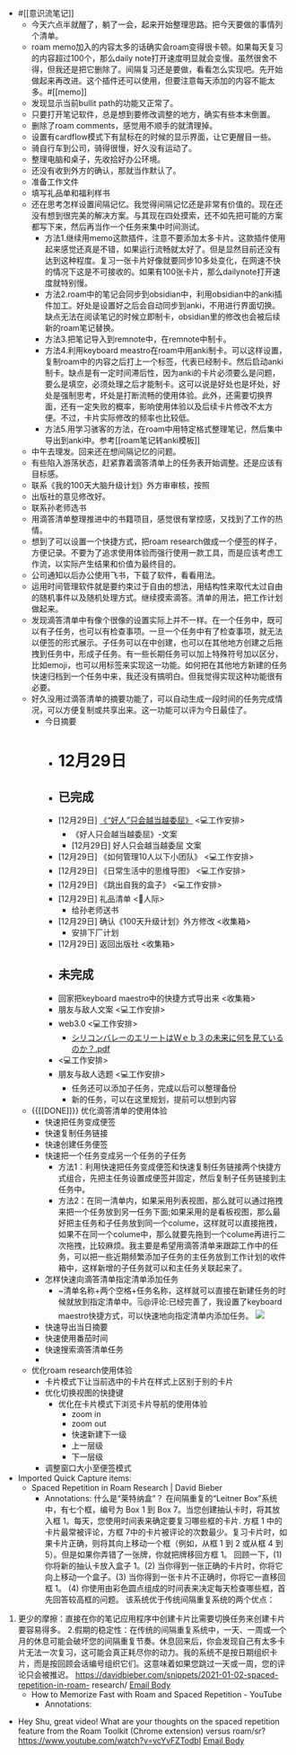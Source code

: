 - #[[意识流笔记]]
    - 今天六点半就醒了，躺了一会，起来开始整理思路。把今天要做的事情列个清单。
    - roam memo加入的内容太多的话确实会roam变得很卡顿。如果每天复习的内容超过100个，那么daily note打开速度明显就会变慢。虽然很舍不得，但我还是把它删除了。间隔复习还是要做，看看怎么实现吧。先开始做起来再改进。这个插件还可以使用，但要注意每天添加的内容不能太多。#[[memo]] 
    - 发现显示当前bullit path的功能又正常了。
    - 只要打开笔记软件，总是想到要修改调整的地方，确实有些本末倒置。
    - 删除了roam comments，感觉用不顺手的就清理掉。
    - 设置有cardflow模式下有鼠标在的时候的显示界面，让它更醒目一些。
    - 骑自行车到公司，骑得很慢，好久没有运动了。
    - 整理电脑和桌子，先收拾好办公环境。
    - 还没有收到外方的确认，那就当作默认了。
    - 准备工作文件
    - 填写礼品单和福利样书
    - 还在思考怎样设置间隔记忆。我觉得间隔记忆还是非常有价值的。现在还没有想到很完美的解决方案。与其现在四处摸索，还不如先把可能的方案都写下来，然后再当作一个任务来集中时间测试。
        - 方法1.继续用memo这款插件，注意不要添加太多卡片。这款插件使用起来感觉还真是不错，如果运行流畅就太好了。但是显然目前还没有达到这种程度。复习一张卡片好像就要同步10多处变化，在网速不快的情况下这是不可接收的。如果有100张卡片，那么dailynote打开速度就特别慢。
        - 方法2.roam中的笔记会同步到obsidian中，利用obsidian中的anki插件加工。好处是设置好之后会自动同步到anki，不用进行界面切换。缺点无法在阅读笔记的时候立即制卡，obsidian里的修改也会被后续新的roam笔记替换。
        - 方法3.把笔记导入到remnote中，在remnote中制卡。
        - 方法4.利用keyboard meastro在roam中用anki制卡。可以这样设置，复制roam中的内容之后打上一个标签，代表已经制卡。然后启动anki制卡。缺点是有一定时间滞后性，因为anki的卡片必须要么是问题，要么是填空，必须处理之后才能制卡。这可以说是好处也是坏处，好处是强制思考，坏处是打断流畅的使用体验。此外，还需要切换界面，还有一定失败的概率，影响使用体验以及后续卡片修改不太方便。不过，卡片实际修改的频率也比较低。
        - 方法5.用学习骇客的方法，在roam中用特定格式整理笔记，然后集中导出到anki中。参考[[roam笔记转anki模板]]
    - 中午去理发。回来还在想间隔记忆的问题。
    - 有些陷入游荡状态，赶紧靠着滴答清单上的任务表开始调整。还是应该有目标感。
    - 联系《我的100天大脑升级计划》外方审审核，按照
    - 出版社的意见修改好。
    - 联系孙老师选书
    - 用滴答清单整理推进中的书籍项目，感觉很有掌控感，又找到了工作的热情。
    - 想到了可以设置一个快捷方式，把roam research做成一个便签的样子，方便记录。不要为了追求使用体验而强行使用一款工具，而是应该考虑工作流，以实际产生结果和价值为最终目的。
    - 公司通知以后办公使用飞书，下载了软件，看看用法。
    - 运用时间管理软件就是要约束过于自由的想法，用结构性来取代太过自由的随机事件以及随机处理方式。继续摸索滴答。清单的用法，把工作计划做起来。
    - 发现滴答清单中有像个很像的设置实际上并不一样。在一个任务中，既可以有子任务，也可以有检查事项。一旦一个任务中有了检查事项，就无法以便签的形式展示。子任务可以在中创建，也可以在其他地方创建之后拖拽到任务中，形成子任务。有一些长期任务可以加上特殊符号加以区分，比如emoji，也可以用标签来实现这一功能。如何把在其他地方新建的任务快速归档到一个任务中来，我还没有搞明白。但我觉得实现这种功能很有必要。
    - 好久没用过滴答清单的摘要功能了，可以自动生成一段时间的任务完成情况，可以方便复制或共享出来。这一功能可以评为今日最佳了。
        - 今日摘要
            - # 12月29日
            - ## 已完成
            - [12月29日] [《“好人”只会越当越委屈》](hook://file/Lulej4ySL?p=5bel5L2c55u45YWz5paH5Lu2L+e7j+aJi+WbvuS5pg==&n=%E5%A5%BD%E4%BA%BA%E5%8F%AA%E4%BC%9A%E8%B6%8A%E5%BD%93%E8%B6%8A%E5%A7%94%E5%B1%88) <💻工作安排>
                - 《好人只会越当越委屈》-文案
                - [12月29日] 好人只会越当越委屈 文案
            - [12月29日] 《如何管理10人以下小团队》 <💻工作安排>
            - [12月29日] 《日常生活中的思维导图》 <💻工作安排>
            - [12月29日] 《跳出自我的盒子》 <💻工作安排>
            - [12月29日] 礼品清单 <👤人际>
                - 给孙老师送书
            - [12月29日] 确认《100天升级计划》外方修改 <收集箱>
                - 安排下厂计划
            - [12月29日] 返回出版社 <收集箱>
            - ## 未完成
            - 回家把keyboard maestro中的快捷方式导出来 <收集箱>
            - 朋友与敌人文案 <💻工作安排>
            - web3.0 <💻工作安排>
                - [シリコンバレーのエリートはＷｅｂ３の未来に何を見ているのか？.pdf](hook://file/Luj2Id2rW?p=d2FuZ3hpYW9odWkvRGVza3RvcA==&n=%E3%82%B7%E3%83%AA%E3%82%B3%E3%83%B3%E3%83%8F%E3%82%99%E3%83%AC%E3%83%BC%E3%81%AE%E3%82%A8%E3%83%AA%E3%83%BC%E3%83%88%E3%81%AF%EF%BC%B7%EF%BD%85%EF%BD%82%EF%BC%93%E3%81%AE%E6%9C%AA%E6%9D%A5%E3%81%AB%E4%BD%95%E3%82%92%E8%A6%8B%E3%81%A6%E3%81%84%E3%82%8B%E3%81%AE%E3%81%8B%EF%BC%9F.pdf)
            - <💻工作安排>
            - 朋友与敌人选题 <💻工作安排>
                - 任务还可以添加子任务，完成以后可以整理备份
                - 新的任务，可以在这里规划，提前可以想到内容
    - {{[[DONE]]}} 优化滴答清单的使用体验
        - 快速把任务变成便签 
        - 快速复制任务链接
        - 快速创建任务便签
        - 快速把一个任务变成另一个任务的子任务
            - 方法1：利用快速把任务变成便签和快速复制任务链接两个快捷方式组合，先把主任务设置成便签并固定，然后复制子任务链接到主任务中。
            - 方法2：在同一清单内，如果采用列表视图，那么就可以通过拖拽来把一个任务放到另一任务下面;如果采用的是看板视图，那么最好把主任务和子任务放到同一个colume，这样就可以直接拖拽，如果不在同一个colume中，那么就要先拖到一个colume再进行二次拖拽，比较麻烦。我主要是希望用滴答清单来跟踪工作中的任务，可以把一些近期频繁添加子任务的主任务放到工作计划的收件箱中，这样新增的子任务就可以和主任务关联起来了。
        - 怎样快速向滴答清单指定清单添加任务
            - ~清单名称+两个空格+任务名称，这样就可以直接在新建任务的时候就放到指定清单中。🗒@评论:已经完善了，我设置了keyboard maestro快捷方式，可以快速地向指定清单内添加任务。
![](https://firebasestorage.googleapis.com/v0/b/firescript-577a2.appspot.com/o/imgs%2Fapp%2Fxinyiheng%2Fa86Ky8lwZp.png?alt=media&token=9cc4a901-c854-46cd-80a7-29e45ee11aba)
        - 快速导出当日摘要
        - 快速使用番茄时间
        - 快速搜索滴答清单任务
        - 
    - 优化roam research使用体验
        - 卡片模式下让当前选中的卡片在样式上区别于别的卡片
        - 优化切换视图的快捷键
            - 优化在卡片模式下浏览卡片导航的使用体验
                - zoom in
                - zoom out
                - 快速新建下一级
                - 上一层级
                - 下一层级
        - 调整窗口大小至便签模式
- Imported Quick Capture items:
    - Spaced Repetition in Roam Research | David Bieber
        - Annotations:
什么是“莱特纳盒”？
在间隔重复的“Leitner Box”系统中，有七个框，编号为 Box 1 到 Box 7。当您创建抽认卡时，将其放入框
1。每天，您使用时间表来确定要复习哪些框的卡片. 方框 1 中的卡片最常被评论，方框 7中的卡片被评论的次数最少。复习卡片时，如果卡片正确，则将其向上移动一个框（例如，从框 1 到 2 或从框 4 到5）。但是如果你弄错了一张牌，你就把牌移回方框 1。
回顾一下，(1) 你将新的抽认卡放入盒子 1。(2) 当你得到一张正确的卡片时，你将它向上移动一个盒子。(3) 当你得到一张卡片不正确时，你将它一直移回框 1。 (4) 你使用由彩色圆点组成的时间表来决定每天检查哪些框，首先回答较高框的问题。
该系统优于传统间隔重复系统的两个优点：
1. 更少的摩擦：直接在你的笔记应用程序中创建卡片比需要切换任务来创建卡片要容易得多。
2.假期的稳定性：在传统的间隔重复系统中，一天、一周或一个月的休息可能会破坏您的间隔重复节奏。休息回来后，你会发现自己有太多卡片无法一次复习，这可能会真正耗尽你的动​​力。我的系统不是按日期组织卡片，而是按回顾会话编号组织它们。这意味着如果您跳过一天或一周，您的评论只会被推迟。
https://davidbieber.com/snippets/2021-01-02-spaced-repetition-in-roam-
research/ [Email Body](https://files.todoist.com/feKgkhjqgNLTo3pzXpMZ89FuaebWlYzgcrAVNFARG6GZj1UXRXpVD2RFH67NMLk9/by/21878347/as/file.html)
    - How to Memorize Fast with Roam and Spaced Repetition - YouTube
        - Annotations:
* Hey Shu, great video! What are your thoughts on the spaced repetition feature from the Roam Toolkit (Chrome extension) versus roam/sr?
https://www.youtube.com/watch?v=vcYvFZTodbI [Email Body](https://files.todoist.com/PcpiCQ0EkuqZaizsYKBT-DA21NNeqEEbSTMHwsxdUuhCKm44LTafmxOYDVXyuuJr/by/21878347/as/file.html)
